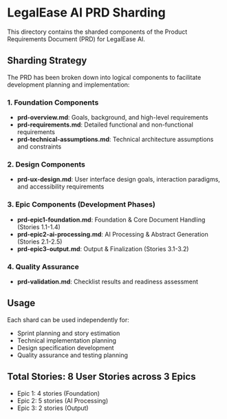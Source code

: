 # LegalEase AI PRD Sharding

This directory contains the sharded components of the Product Requirements Document (PRD) for LegalEase AI.

## Sharding Strategy

The PRD has been broken down into logical components to facilitate development planning and implementation:

### 1. Foundation Components
- **prd-overview.md**: Goals, background, and high-level requirements
- **prd-requirements.md**: Detailed functional and non-functional requirements
- **prd-technical-assumptions.md**: Technical architecture assumptions and constraints

### 2. Design Components  
- **prd-ux-design.md**: User interface design goals, interaction paradigms, and accessibility requirements

### 3. Epic Components (Development Phases)
- **prd-epic1-foundation.md**: Foundation & Core Document Handling (Stories 1.1-1.4)
- **prd-epic2-ai-processing.md**: AI Processing & Abstract Generation (Stories 2.1-2.5)
- **prd-epic3-output.md**: Output & Finalization (Stories 3.1-3.2)

### 4. Quality Assurance
- **prd-validation.md**: Checklist results and readiness assessment

## Usage

Each shard can be used independently for:
- Sprint planning and story estimation
- Technical implementation planning
- Design specification development
- Quality assurance and testing planning

## Total Stories: 8 User Stories across 3 Epics
- Epic 1: 4 stories (Foundation)
- Epic 2: 5 stories (AI Processing) 
- Epic 3: 2 stories (Output)
